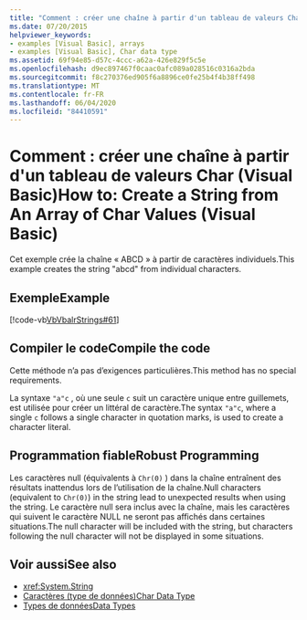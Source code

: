 ```yaml
---
title: "Comment : créer une chaîne à partir d'un tableau de valeurs Char"
ms.date: 07/20/2015
helpviewer_keywords:
- examples [Visual Basic], arrays
- examples [Visual Basic], Char data type
ms.assetid: 69f94e85-d57c-4ccc-a62a-426e829f5c5e
ms.openlocfilehash: d9ec897467f0caac0afc089a028516c0316a2bda
ms.sourcegitcommit: f8c270376ed905f6a8896ce0fe25b4f4b38ff498
ms.translationtype: MT
ms.contentlocale: fr-FR
ms.lasthandoff: 06/04/2020
ms.locfileid: "84410591"
---
```

# <a name="how-to-create-a-string-from-an-array-of-char-values-visual-basic"></a><span data-ttu-id="de8c4-102">Comment : créer une chaîne à partir d'un tableau de valeurs Char (Visual Basic)</span><span class="sxs-lookup"><span data-stu-id="de8c4-102">How to: Create a String from An Array of Char Values (Visual Basic)</span></span>
<span data-ttu-id="de8c4-103">Cet exemple crée la chaîne « ABCD » à partir de caractères individuels.</span><span class="sxs-lookup"><span data-stu-id="de8c4-103">This example creates the string "abcd" from individual characters.</span></span>  
  
## <a name="example"></a><span data-ttu-id="de8c4-104">Exemple</span><span class="sxs-lookup"><span data-stu-id="de8c4-104">Example</span></span>  
 [!code-vb[VbVbalrStrings#61](~/samples/snippets/visualbasic/VS_Snippets_VBCSharp/VbVbalrStrings/VB/Class2.vb#61)]  
  
## <a name="compile-the-code"></a><span data-ttu-id="de8c4-105">Compiler le code</span><span class="sxs-lookup"><span data-stu-id="de8c4-105">Compile the code</span></span>  
 <span data-ttu-id="de8c4-106">Cette méthode n’a pas d’exigences particulières.</span><span class="sxs-lookup"><span data-stu-id="de8c4-106">This method has no special requirements.</span></span>  
  
 <span data-ttu-id="de8c4-107">La syntaxe `"a"c` , où une seule `c` suit un caractère unique entre guillemets, est utilisée pour créer un littéral de caractère.</span><span class="sxs-lookup"><span data-stu-id="de8c4-107">The syntax `"a"c`, where a single `c` follows a single character in quotation marks, is used to create a character literal.</span></span>  
  
## <a name="robust-programming"></a><span data-ttu-id="de8c4-108">Programmation fiable</span><span class="sxs-lookup"><span data-stu-id="de8c4-108">Robust Programming</span></span>  
 <span data-ttu-id="de8c4-109">Les caractères null (équivalents à `Chr(0)` ) dans la chaîne entraînent des résultats inattendus lors de l’utilisation de la chaîne.</span><span class="sxs-lookup"><span data-stu-id="de8c4-109">Null characters (equivalent to `Chr(0)`) in the string lead to unexpected results when using the string.</span></span> <span data-ttu-id="de8c4-110">Le caractère null sera inclus avec la chaîne, mais les caractères qui suivent le caractère NULL ne seront pas affichés dans certaines situations.</span><span class="sxs-lookup"><span data-stu-id="de8c4-110">The null character will be included with the string, but characters following the null character will not be displayed in some situations.</span></span>  
  
## <a name="see-also"></a><span data-ttu-id="de8c4-111">Voir aussi</span><span class="sxs-lookup"><span data-stu-id="de8c4-111">See also</span></span>

- <xref:System.String>
- [<span data-ttu-id="de8c4-112">Caractères (type de données)</span><span class="sxs-lookup"><span data-stu-id="de8c4-112">Char Data Type</span></span>](../../../language-reference/data-types/char-data-type.md)
- [<span data-ttu-id="de8c4-113">Types de données</span><span class="sxs-lookup"><span data-stu-id="de8c4-113">Data Types</span></span>](../data-types/index.md)
